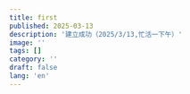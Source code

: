 ```yaml
---
title: first
published: 2025-03-13
description: '建立成功（2025/3/13,忙活一下午）'
image: ''
tags: []
category: ''
draft: false 
lang: 'en'
---
```

